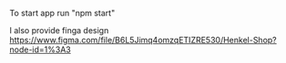 To start app run "npm start"


I also provide finga design https://www.figma.com/file/B6L5Jimq4omzqETIZRE530/Henkel-Shop?node-id=1%3A3
